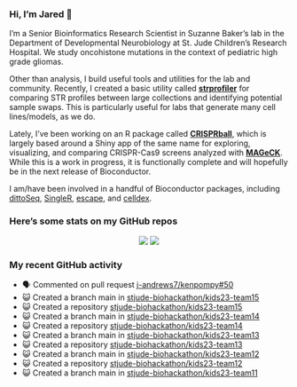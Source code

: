
<!-- README.md is generated from README.Rmd. Please edit that file -->

### Hi, I’m Jared 👋

I’m a Senior Bioinformatics Research Scientist in Suzanne Baker’s lab in
the Department of Developmental Neurobiology at St. Jude Children’s
Research Hospital. We study oncohistone mutations in the context of
pediatric high grade gliomas.

Other than analysis, I build useful tools and utilities for the lab and
community. Recently, I created a basic utility called
[**strprofiler**](https://github.com/j-andrews7/strprofiler) for
comparing STR profiles between large collections and identifying
potential sample swaps. This is particularly useful for labs that
generate many cell lines/models, as we do.

Lately, I’ve been working on an R package called
[**CRISPRball**](https://github.com/j-andrews7/CRISPRball), which is
largely based around a Shiny app of the same name for exploring,
visualizing, and comparing CRISPR-Cas9 screens analyzed with
[**MAGeCK**](https://sourceforge.net/projects/mageck/). While this is a
work in progress, it is functionally complete and will hopefully be in
the next release of Bioconductor.

I am/have been involved in a handful of Bioconductor packages, including
[dittoSeq](https://bioconductor.org/packages/release/bioc/html/dittoSeq.html),
[SingleR](https://bioconductor.org/packages/release/bioc/html/SingleR.html),
[escape](https://bioconductor.org/packages/release/bioc/html/escape.html),
and
[celldex](http://bioconductor.org/packages/release/data/experiment/html/celldex.html).

### Here’s some stats on my GitHub repos

<p align="center">

<img src="https://github-readme-stats.vercel.app/api?username=j-andrews7&show_icons=true&theme=dracula">
<img src="https://github-readme-stats.vercel.app/api/top-langs/?username=j-andrews7&hide=html,css,jupyter%20notebook&layout=compact">

</p>

### My recent GitHub activity

  - 🗣 Commented on pull request
    [j-andrews7/kenpompy\#50](https://github.com/j-andrews7/kenpompy#50)
  - 😺 Created a branch main in
    [stjude-biohackathon/kids23-team15](https://github.com/stjude-biohackathon/kids23-team15)
  - 😺 Created a repository
    [stjude-biohackathon/kids23-team15](https://github.com/stjude-biohackathon/kids23-team15)
  - 😺 Created a branch main in
    [stjude-biohackathon/kids23-team14](https://github.com/stjude-biohackathon/kids23-team14)
  - 😺 Created a repository
    [stjude-biohackathon/kids23-team14](https://github.com/stjude-biohackathon/kids23-team14)
  - 😺 Created a branch main in
    [stjude-biohackathon/kids23-team13](https://github.com/stjude-biohackathon/kids23-team13)
  - 😺 Created a repository
    [stjude-biohackathon/kids23-team13](https://github.com/stjude-biohackathon/kids23-team13)
  - 😺 Created a branch main in
    [stjude-biohackathon/kids23-team12](https://github.com/stjude-biohackathon/kids23-team12)
  - 😺 Created a repository
    [stjude-biohackathon/kids23-team12](https://github.com/stjude-biohackathon/kids23-team12)
  - 😺 Created a branch main in
    [stjude-biohackathon/kids23-team11](https://github.com/stjude-biohackathon/kids23-team11)
